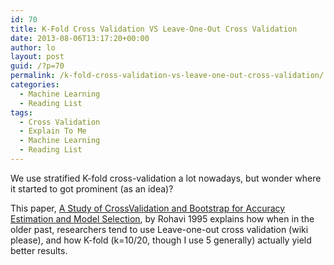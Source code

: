 ```yaml
---
id: 70
title: K-Fold Cross Validation VS Leave-One-Out Cross Validation
date: 2013-08-06T13:17:20+00:00
author: lo
layout: post
guid: /?p=70
permalink: /k-fold-cross-validation-vs-leave-one-out-cross-validation/
categories:
  - Machine Learning
  - Reading List
tags:
  - Cross Validation
  - Explain To Me
  - Machine Learning
  - Reading List
---
```

We use stratified K-fold cross-validation a lot nowadays, but wonder where it started to got prominent (as an idea)?

This paper, [A Study of CrossValidation and Bootstrap for Accuracy Estimation and Model Selection](http://robotics.stanford.edu/~ronnyk/accEst.pdf), by Rohavi 1995 explains how when in the older past, researchers tend to use Leave-one-out cross validation (wiki please), and how K-fold (k=10/20, though I use 5 generally) actually yield better results.

&nbsp;